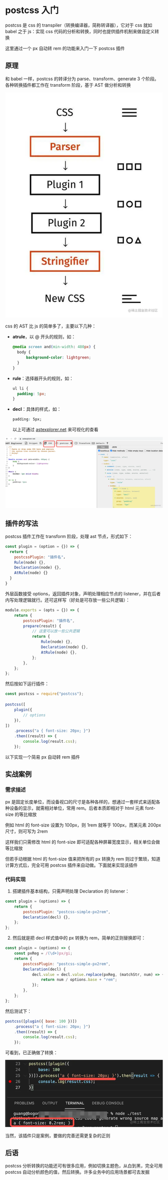 # postcss 入门

postcss 是 css 的 transpiler（转换编译器，简称转译器），它对于 css 就如 babel 之于 js：实现 css 代码的分析和转换，同时也提供插件机制来做自定义转换

这里通过一个 px 自动转 rem 的功能来入门一下 postcss 插件

## 原理

和 babel 一样，postcss 的转译分为 parse、transform、generate 3 个阶段。各种转换插件都工作在 transform 阶段，基于 AST 做分析和转换

![](./assets/postcss.webp)

css 的 AST 比 js 的简单多了，主要以下几种：

- **atrule**，以 @ 开头的规则，如：

  ```css
  @media screen and(min-width: 480px) {
  	body {
  		background-color: lightgreen;
  	}
  }
  ```

- **rule**：选择器开头的规则，如：

  ```css
  ul li {
  	padding: 5px;
  }
  ```

- **decl**：具体的样式，如：

  ```css
  padding: 5px;
  ```

  以上可通过 [astexplorer.net](https://astexplorer.net/) 来可视化的查看

![](./assets/postcss-2.webp)

## 插件的写法

postcss 插件工作在 transform 阶段，处理 ast 节点，形式如下：

```js
const plugin = (option = {}) => {
  return {
    postcssPlugin: "插件名"，
    Rule(node) {},
    Declaration(node) {},
    AtRule(node) {}
  }
}
```

外层函数接受 options，返回插件对象，声明处理相应节点的 listener，并在后者内写处理逻辑就行。还可这样写（好处是可存放一些公共逻辑）：

```js
module.exports = (opts = {}) => {
	return {
		postcssPlugin: "插件名",
		prepare(result) {
			// 这里可以放一些公共逻辑
			return {
				Rule(node) {},
				Declaration(node) {},
				AtRule(node) {},
			};
		},
	};
};
```

然后按如下运行插件：

```js
const postcss = require("postcss");

postcss([
	plugin({
		// options
	}),
])
	.process("a { font-size: 20px; }")
	.then((result) => {
		console.log(result.css);
	});
```

以下实现一个简易 px 自动转 rem 插件

## 实战案例

### 需求描述

px 是固定长度单位，而设备视口的尺寸是各种各样的，想通过一套样式来适配各种设备的显示，就需相对单位，常用 rem。后者本质即相对于 html 元素 font-size 的等比缩放

例如 html 的 font-size 设置为 100px，则 1rem 就等于 100px，而某元素 200px 尺寸，则可写为 2rem

这样我们只需修改 html 的 font-size 即可适配各种屏幕宽度显示，相关单位会做等比缩放

但若手动根据 html 的 font-size 值来把所有的 px 转换为 rem 则过于繁琐，知道计算方式后，完全可用 postcss 插件来自动做。下面就来实现该插件

### 代码实现

1. 搭建插件基本结构，只需声明处理 Declaration 的 listener：

```js
const plugin = (options) => {
	return {
		postcssPlugin: "postcss-simple-px2rem",
		Declaration(decl) {},
	};
};
```

2. 然后就是把 decl 样式值中的 px 转换为 rem，简单的正则替换即可：

```js
const plugin = (options) => {
	const pxReg = /(\d+)px/gi;
	return {
		postcssPlugin: "postcss-simple-px2rem",
		Declaration(decl) {
			decl.value = decl.value.replace(pxReg, (matchStr, num) => {
				return num / options.base + "rem";
			});
		},
	};
};
```

然后测试下：

```js
postcss([plugin({ base: 100 })])
	.process("a { font-size: 20px; }")
	.then((result) => {
		console.log(result.css);
	});
```

可看到，已正确做了转换：

![](./assets/postcss-3.webp)

当然，该插件只是案例，要做的完善还需更复杂的正则

## 后语

postcss 分析转换的功能还可有很多应用，例如切换主题色，从白到黑，完全可用 postcss 自动分析颜色的值，然后转换。许多业务中的应用场景都可去发掘
